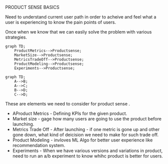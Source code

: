PRODUCT SENSE BASICS 

Need to understand current user path in order to acheive and feel what a user is experiencing to know the pain points of users.

Once when we know that we can easliy solve the problem with various strategies. 

```mermaid
graph TD;
    ProductMetrics-->Productsense;
    MarketSize-->Productsense;
    MetricsTradeOff-->Productsense; 
    ProductModeling-->Productsense; 
    Experiments-->Productsense;
```

```mermaid
graph TD;
    A-->B;
    A-->C;
    B-->D;
    C-->D;
```

These are elements we need to consider for product sense .

- AProduct Metrics - Defining KPIs for the given product. 
- Market size - gage how many users are going to use the product before launching.
- Metrics Trade Off - After launching - if one metric is gone up and other gone down, what kind of deicision we need to make for such trade off. 
- Product Modeling - invloves ML Algo for better user experience like recommendation system.
- Experiments - When we have various versions and variations in product, need to run an a/b experiment to know whihc product is better for users. 

